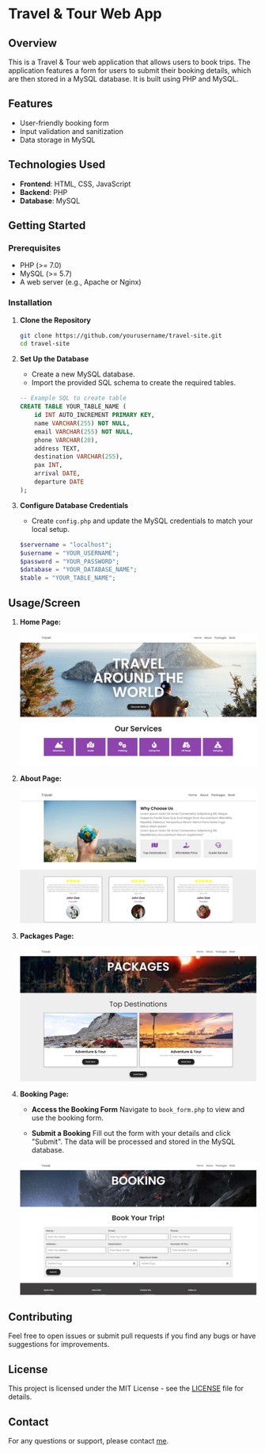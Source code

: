 # Travel & Tour Web App

## Overview

This is a Travel & Tour web application that allows users to book trips. The application features a form for users to submit their booking details, which are then stored in a MySQL database. It is built using PHP and MySQL.

## Features

- User-friendly booking form
- Input validation and sanitization
- Data storage in MySQL

## Technologies Used

- **Frontend**: HTML, CSS, JavaScript
- **Backend**: PHP
- **Database**: MySQL

## Getting Started

### Prerequisites

- PHP (>= 7.0)
- MySQL (>= 5.7)
- A web server (e.g., Apache or Nginx)

### Installation

1. **Clone the Repository**

   ```bash
   git clone https://github.com/yourusername/travel-site.git
   cd travel-site
   ```

2. **Set Up the Database**

   - Create a new MySQL database.
   - Import the provided SQL schema to create the required tables.

   ```sql
   -- Example SQL to create table
   CREATE TABLE YOUR_TABLE_NAME (
       id INT AUTO_INCREMENT PRIMARY KEY,
       name VARCHAR(255) NOT NULL,
       email VARCHAR(255) NOT NULL,
       phone VARCHAR(20),
       address TEXT,
       destination VARCHAR(255),
       pax INT,
       arrival DATE,
       departure DATE
   );
   ```

3. **Configure Database Credentials**

   - Create `config.php` and update the MySQL credentials to match your local setup.

   ```php
   $servername = "localhost";
   $username = "YOUR_USERNAME";
   $password = "YOUR_PASSWORD";
   $database = "YOUR_DATABASE_NAME";
   $table = "YOUR_TABLE_NAME";
   ```

## Usage/Screen

1. **Home Page:**
 
   ![homepage](images/output/homepage.png)
   
      
3. **About Page:**
   
   ![about](images/output/about.png)

      
4. **Packages Page:**
   
   ![packages](images/output/packages.png)
   
   
6. **Booking Page:**
   - **Access the Booking Form**
      Navigate to `book_form.php` to view and use the booking form.

   - **Submit a Booking**
     Fill out the form with your details and click "Submit". The data will be processed and stored in the MySQL database.
     
    ![booking](images/output/booking.png)


## Contributing

Feel free to open issues or submit pull requests if you find any bugs or have suggestions for improvements.

## License

This project is licensed under the MIT License - see the [LICENSE](LICENSE) file for details.

## Contact

For any questions or support, please contact [me](mailto:md.ameynuddin@gmail.com).
